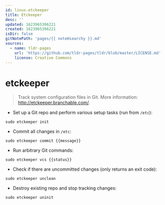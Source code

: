 ```yaml
---
id: linux.etckeeper
title: Etckeeper
desc: ''
updated: 1623965306221
created: 1623965306221
isDir: false
gitNotePath: 'pages/{{ noteHiearchy }}.md'
sources:
  - name: tldr-pages
    url: 'https://github.com/tldr-pages/tldr/blob/master/LICENSE.md'
    license: Creative Commons
---
```

# etckeeper

> Track system configuration files in Git.
> More information: <http://etckeeper.branchable.com/>.

- Set up a Git repo and perform various setup tasks (run from `/etc`):

`sudo etckeeper init`

- Commit all changes in `/etc`:

`sudo etckeeper commit {{message}}`

- Run arbitrary Git commands:

`sudo etckeeper vcs {{status}}`

- Check if there are uncommitted changes (only returns an exit code):

`sudo etckeeper unclean`

- Destroy existing repo and stop tracking changes:

`sudo etckeeper uninit`

